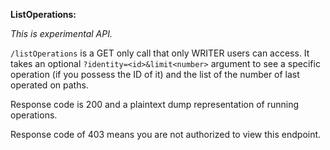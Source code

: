 **ListOperations:**

*This is experimental API.*

`/listOperations` is a GET only call that only WRITER users can access.
It takes an optional `?identity=<id>&limit<number>` argument to see a specific operation (if you possess the ID of it) and the list of the number of last operated on paths.

Response code is 200 and a plaintext dump representation of running operations.

Response code of 403 means you are not authorized to view this endpoint.